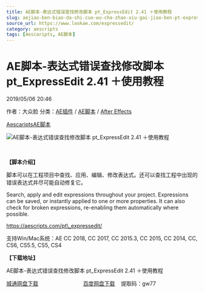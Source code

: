 ```yaml
---
title: AE脚本-表达式错误查找修改脚本 pt_ExpressEdit 2.41 ＋使用教程
slug: aejiao-ben-biao-da-shi-cuo-wu-cha-zhao-xiu-gai-jiao-ben-pt-expressedit-2-41-shi-yong-jiao-cheng
source_url: https://www.lookae.com/expressedit/
category: aescripts
tags: [Aescaripts, AE脚本]
---
```

# AE脚本-表达式错误查找修改脚本 pt\_ExpressEdit 2.41 ＋使用教程

2019/05/06 20:46

作者：大众脸
分类：[AE插件](https://www.lookae.com/after-effects/aechajian/) / [AE脚本](https://www.lookae.com/after-effects/aescripts/) / [After Effects](https://www.lookae.com/after-effects/)

[Aescaripts](https://www.lookae.com/tag/aescaripts/)[AE脚本](https://www.lookae.com/tag/ae%e8%84%9a%e6%9c%ac/)

![AE脚本-表达式错误查找修改脚本 pt_ExpressEdit 2.41 ＋使用教程](https://www.lookae.com/wp-content/uploads/2019/05/ExpressEdit.jpg "AE脚本-表达式错误查找修改脚本 pt_ExpressEdit 2.41 ＋使用教程-LookAE.com")

﻿

**【脚本介绍】**

脚本可以在工程项目中查找、应用、编辑、修改表达式。还可以查找工程中出现的错误表达式并尽可能自动修复它。

Search, apply and edit expressions throughout your project. Expressions can be saved, or instantly applied to one or more properties. It can also check for broken expressions, re-enabling them automatically where possible.

https://aescripts.com/pt\_expressedit/

支持Win/Mac系统：AE CC 2018, CC 2017, CC 2015.3, CC 2015, CC 2014, CC, CS6, CS5.5, CS5, CS4

**【下载地址】**

AE脚本-表达式错误查找修改脚本 pt\_ExpressEdit 2.41 ＋使用教程

[城通网盘下载](https://lookae.ctfile.com/fs/680462-372826205)                              [百度网盘下载](https://pan.baidu.com/s/1KicIWjthds6JFZG9npBlXQ)    提取码：gw77
